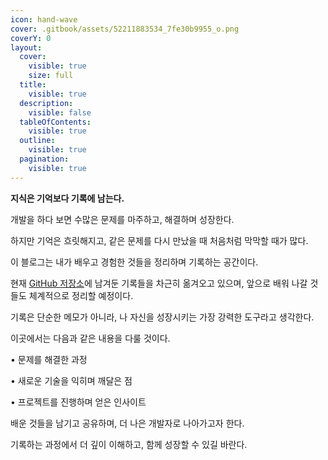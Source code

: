 ```yaml
---
icon: hand-wave
cover: .gitbook/assets/52211883534_7fe30b9955_o.png
coverY: 0
layout:
  cover:
    visible: true
    size: full
  title:
    visible: true
  description:
    visible: false
  tableOfContents:
    visible: true
  outline:
    visible: true
  pagination:
    visible: true
---
```


**지식은 기억보다 기록에 남는다.**

  

개발을 하다 보면 수많은 문제를 마주하고, 해결하며 성장한다.

하지만 기억은 흐릿해지고, 같은 문제를 다시 만났을 때 처음처럼 막막할 때가 많다.

  

이 블로그는 내가 배우고 경험한 것들을 정리하며 기록하는 공간이다.

현재 [GitHub 저장소](https://github.com/JJH0204/MyNote)에 남겨둔 기록들을 차근히 옮겨오고 있으며, 앞으로 배워 나갈 것들도 체계적으로 정리할 예정이다.

  

기록은 단순한 메모가 아니라, 나 자신을 성장시키는 가장 강력한 도구라고 생각한다.

이곳에서는 다음과 같은 내용을 다룰 것이다.

• 문제를 해결한 과정

• 새로운 기술을 익히며 깨달은 점

• 프로젝트를 진행하며 얻은 인사이트

  

배운 것들을 남기고 공유하며, 더 나은 개발자로 나아가고자 한다.

기록하는 과정에서 더 깊이 이해하고, 함께 성장할 수 있길 바란다.
